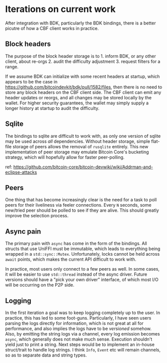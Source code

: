 # Iterations on current work

After integration with BDK, particularly the BDK bindings, there is a better picutre of how a CBF client works in practice.

## Block headers

The purpose of the block header storage is to 1. inform BDK, or any other client, about re-orgs 2. audit the difficulty adjustment 3. request filters for a range.

If we assume BDK can initialize with some recent headers at startup, which appears to be the case in https://github.com/bitcoindevkit/bdk/pull/1582/files, then there is no need to store any block headers on the CBF client side. The CBF client can emit any header updates or reorgs, and all changes may be stored locally by the wallet. For higher security guarantees, the wallet may simply supply a longer history at startup to audit the difficulty.

## Sqlite

The bindings to sqlite are difficult to work with, as only one version of sqlite may be used across _all_ dependencies. Without header storage, simple flat-file storage of peers allows the removal of `rusqlite` entirely. This new implementation of peer storage may emulate Bitcoin Core's bucketing strategy, which will hopefully allow for faster peer-polling.

ref: https://github.com/bitcoin-core/bitcoin-devwiki/wiki/Addrman-and-eclipse-attacks

## Peers

One thing that has become increasingly clear is the need for a task to poll peers for their liveliness via feeler connections. Every `N` seconds, some new/tried peer should be polled to see if they are alive. This should greatly improve the selection process.

## Async pain

The primary pain with `async` has come in the form of the bindings. All structs that use UniFFI must be immutable, which leads to everything being wrapped in a `std::sync::Mutex`. Unfortunately, locks cannot be held across `await` points, which makes the current API difficult to work with.

In practice, most users only connect to a few peers as well. In some cases, it will be easier to use `std::thread` instead of the async driver. Future versions should have a "pick your own driver" interface, of which most I/O will be occurring on the P2P side.

## Logging

In the first iteration a goal was to keep logging completely up to the user. In practice, this has led to some foot-guns. Particularly, I have seen users parsing the logs directly for information, which is not great at all for performance, and also implies the logs have to be _versioned_ somehow. Also, by emitting the string logs via a channel, every log emission becomes `async`, which generally does not make much sense. Execution shouldn't yield just to print a string. Next steps would be to implement an in-house struct/trait to handle log strings. I think `Info`, `Event` etc will remain channels, so as to separate data and string types.
